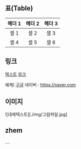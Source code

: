 ## 표(Table)
| 헤더 1 | 헤더 2 | 헤더 3 |
| :---: | :---: | :---: |
| 셀 1 | 셀 2 | 셀 3 |
| 셀 4 | 셀 5 | 셀 6 |

## 링크
[텍스트](filename.md)
[링크](http://링크주소/)

예제)
[구글](http://google.com)
네이버 : <https://naver.com>

## 이미지
![대체텍스트][./img/그림파일.jpg]
## zhem
....
